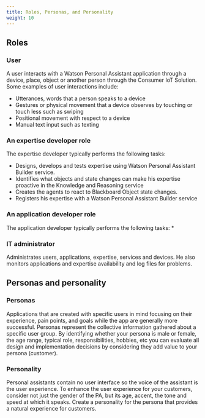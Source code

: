 ```yaml
---
title: Roles, Personas, and Personality
weight: 10
---
```


## Roles

### User
A user interacts with a Watson Personal Assistant application through a device, place, object or another person through the Consumer IoT Solution.  
Some examples of user interactions include:

* Utterances, words that a person speaks to a device
* Gestures or physical movement that a device observes by touching or touch less such as swiping
* Positional movement with respect to a device
* Manual text input such as texting

### An expertise developer role
The expertise developer typically performs the following tasks:

* Designs, develops and tests expertise using Watson Personal Assistant Builder service.
* Identifies what objects and state changes can make his expertise proactive in the Knowledge and Reasoning service
* Creates the agents to react to Blackboard Object state changes.
* Registers his expertise with a Watson Personal Assistant Builder service

### An application developer role
The application developer typically performs the following tasks:
*

### IT administrator
Administrates users, applications, expertise, services and devices. He also monitors applications and expertise availability and log files for problems.

## Personas and personality

### Personas
Applications that are created with specific users in mind focusing on their experience, pain points, and goals while the app are generally more successful.
Personas represent the collective information gathered about a specific user group. 
By identifying whether your persona is male or female, the age range, typical role, responsibilities, hobbies, etc you can evaluate all design and implementation decisions by considering they add value to your persona (customer).

### Personality
Personal assistants contain no user interface so the voice of the assistant is the user experience. To enhance the user experience for your customers, consider not just the gender of the PA, but its age, accent, the tone and speed at which it speaks.
Create a personality for the persona that provides a natural experience for customers. 
